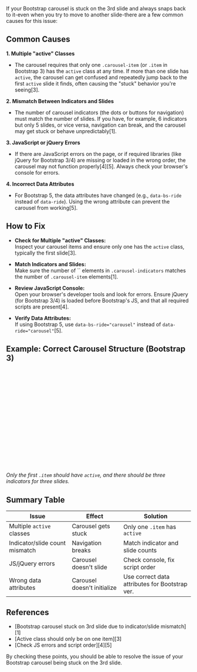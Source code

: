 If your Bootstrap carousel is stuck on the 3rd slide and always snaps back to it-even when you try to move to another slide-there are a few common causes for this issue:

## Common Causes

**1. Multiple "active" Classes**
- The carousel requires that only one `.carousel-item` (or `.item` in Bootstrap 3) has the `active` class at any time. If more than one slide has `active`, the carousel can get confused and repeatedly jump back to the first `active` slide it finds, often causing the "stuck" behavior you're seeing[3].

**2. Mismatch Between Indicators and Slides**
- The number of carousel indicators (the dots or buttons for navigation) must match the number of slides. If you have, for example, 6 indicators but only 5 slides, or vice versa, navigation can break, and the carousel may get stuck or behave unpredictably[1].

**3. JavaScript or jQuery Errors**
- If there are JavaScript errors on the page, or if required libraries (like jQuery for Bootstrap 3/4) are missing or loaded in the wrong order, the carousel may not function properly[4][5]. Always check your browser's console for errors.

**4. Incorrect Data Attributes**
- For Bootstrap 5, the data attributes have changed (e.g., `data-bs-ride` instead of `data-ride`). Using the wrong attribute can prevent the carousel from working[5].

## How to Fix

- **Check for Multiple "active" Classes:**  
  Inspect your carousel items and ensure only one has the `active` class, typically the first slide[3].

- **Match Indicators and Slides:**  
  Make sure the number of `` elements in `.carousel-indicators` matches the number of `.carousel-item` elements[1].

- **Review JavaScript Console:**  
  Open your browser's developer tools and look for errors. Ensure jQuery (for Bootstrap 3/4) is loaded before Bootstrap's JS, and that all required scripts are present[4].

- **Verify Data Attributes:**  
  If using Bootstrap 5, use `data-bs-ride="carousel"` instead of `data-ride="carousel"`[5].

## Example: Correct Carousel Structure (Bootstrap 3)

```html

  
    
    
    
  
  
    
      
    
    
      
    
    
      
    
  
  

```
*Only the first `.item` should have `active`, and there should be three indicators for three slides.*

## Summary Table

| Issue                          | Effect                      | Solution                                       |
|---------------------------------|-----------------------------|------------------------------------------------|
| Multiple `active` classes       | Carousel gets stuck         | Only one `.item` has `active`                  |
| Indicator/slide count mismatch  | Navigation breaks           | Match indicator and slide counts               |
| JS/jQuery errors                | Carousel doesn't slide      | Check console, fix script order                |
| Wrong data attributes           | Carousel doesn't initialize | Use correct data attributes for Bootstrap ver. |

## References
- [Bootstrap carousel stuck on 3rd slide due to indicator/slide mismatch][1]
- [Active class should only be on one item][3]
- [Check JS errors and script order][4][5]

By checking these points, you should be able to resolve the issue of your Bootstrap carousel being stuck on the 3rd slide.